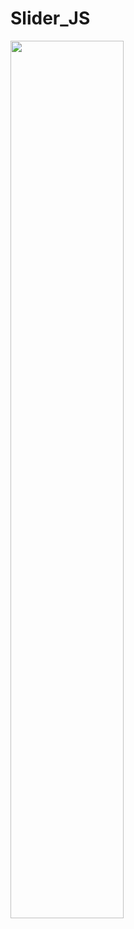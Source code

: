 # Slider_JS
<img src="https://user-images.githubusercontent.com/48057905/83928208-db6f7000-a7c9-11ea-80ff-5a3c36275093.PNG" width="60%"></img>
